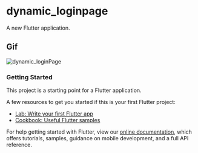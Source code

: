 # dynamic_loginpage

A new Flutter application.

## Gif
![dynamic_loginPage](https://user-images.githubusercontent.com/65519308/114028431-22fad880-9881-11eb-87a4-350c52cc96c9.gif)

### Getting Started

This project is a starting point for a Flutter application.

A few resources to get you started if this is your first Flutter project:

- [Lab: Write your first Flutter app](https://flutter.dev/docs/get-started/codelab)
- [Cookbook: Useful Flutter samples](https://flutter.dev/docs/cookbook)

For help getting started with Flutter, view our
[online documentation](https://flutter.dev/docs), which offers tutorials,
samples, guidance on mobile development, and a full API reference.

